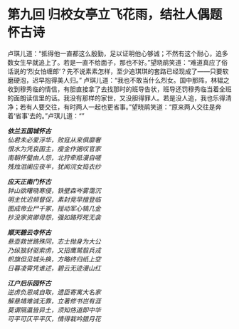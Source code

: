 # 第九回 归校女亭立飞花雨，结社人偶题怀古诗

<!--- 此段人物情节需要合理化 -->
卢琪儿道：“抵得他一直都这么殷勤，足以证明他心够诚；不然有这个耐心，追多数女生早就追上了。若是一直不给面子，那也不好。”望晓鹃笑道：“难道真应了俗话说的‘烈女怕缠郎’？先不说素素怎样，至少追琪琪的套路已经现成了——只要软磨硬泡，迟早抱得美人归。”
卢琪儿道：“我也不敢当什么烈女。国中那阵，林韫之收到穆秀临的情信，有胆直接拿了去找那时的班导告状，班导还罚穆秀临当着全班的面朗读信里的话。我没有那样的家世，又没胆得罪人。若是没人追，我也乐得清净；若有人要交往，有时两人一起也更省事。”望晓鹃笑道：“原来两人交往是奔着‘省事’去的。”卢琪儿道：“”

***依兰五国城怀古***  
*仙君未必爱浮华，败寇从来俱靡奢*  
*恨水为凭哀国主，瘦金作据叹官家*  
*南朝怀璧由人怨，北狩牵羝漫自嗟*  
*残烛泪阑应夜半，犹闻浣女捣衣纱*  

***应天正南门怀古***  
*钟山欲曙晓寒侵，铁壁森岑雾霭沉*  
*明主忧迟频督促，素封竞早擅登临*  
*图成帝业尸千冢，摇动军心犒几金*  
*抄没家资卿毋怨，强如路殍死无衾*  

***顺天碧云寺怀古***  
*悬壶救世路殊同，志士抛身为大公*  
*乃纵狼豺驱索虏，又招鹰鹫翦兵戎*  
*帜旗但见城头换，方略终归纸上空*  
*日暮凌霄凭谁述，碧云无迹漫山红*  

***江户后乐园怀古***  
*逆虏负恩咸自取，遗臣寄寓大名家*  
*解悬靖难诚无靠，立著修书岂有涯*  
*莫谓隔瀛皆异土，须知恪道即中华*  
*可平可仄平平仄，情得栽吟腊月花*  
